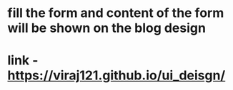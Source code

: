 # fill the form and content of the form will be shown on the blog design 
# link - https://viraj121.github.io/ui_deisgn/

